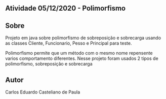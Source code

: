 ## Atividade 05/12/2020 - Polimorfismo

## Sobre
Projeto em java sobre polimorfismo de sobreposição e sobrecarga usando as classes Cliente, Funcionario, Pesso e Principal para teste.

Polimorfismo permite que um método com o mesmo nome repensente varios comportamento diferentes. Nesse projeto foram usados 2 tipos de polimorfismo, sobreposição e sobrecarga

## Autor
Carlos Eduardo Casteliano de Paula